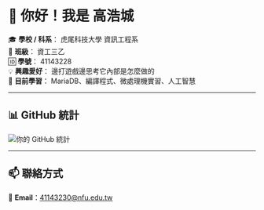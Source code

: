 # 👋 你好！我是 高浩城

🎓 **學校 / 科系**： 虎尾科技大學 資訊工程系  
🏫 **班級**： 資工三乙  
🆔 **學號**： 41143228  
💡 **興趣愛好**： 邊打遊戲邊思考它內部是怎麼做的  
🌱 **目前學習**： MariaDB、編譯程式、微處理機實習、人工智慧  

---

## 📊 GitHub 統計
![你的 GitHub 統計](https://github-readme-stats.vercel.app/api?username=howchan0528&show_icons=true&theme=tokyonight)

---

## 📫 聯絡方式
📧 **Email**：41143230@nfu.edu.tw 